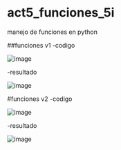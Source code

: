 # act5_funciones_5i
manejo de funciones en python

##funciones v1
-codigo

![image](https://github.com/user-attachments/assets/26360802-4117-49aa-98fb-c6c90e0a4a91)


-resultado

![image](https://github.com/user-attachments/assets/24705770-a91a-4948-940f-ba43896c6e46)


#funciones v2
-codigo

![image](https://github.com/user-attachments/assets/d720d359-3161-4dac-8725-84c3c5c6871f)


-resultado

![image](https://github.com/user-attachments/assets/0b2bf12e-0c05-4f17-abd0-a8d0661c754f)

